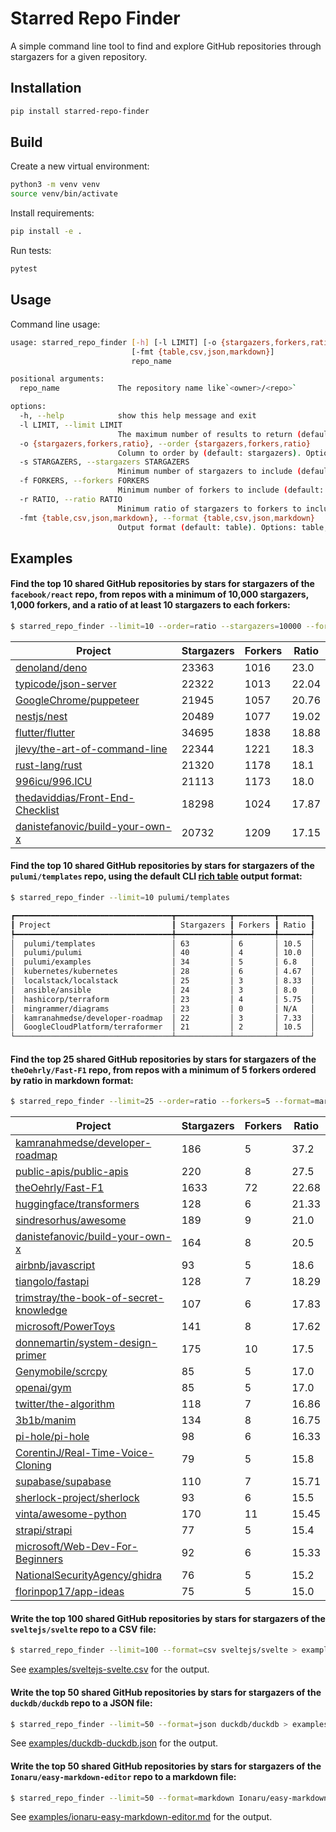 # Starred Repo Finder

A simple command line tool to find and explore GitHub repositories through stargazers for a given repository.

## Installation

```bash
pip install starred-repo-finder
```

## Build

Create a new virtual environment:

```bash
python3 -m venv venv
source venv/bin/activate
```

Install requirements:

```bash
pip install -e .
```

Run tests:

```bash
pytest
```

## Usage

Command line usage:

```bash
usage: starred_repo_finder [-h] [-l LIMIT] [-o {stargazers,forkers,ratio}] [-s STARGAZERS] [-f FORKERS] [-r RATIO]
                           [-fmt {table,csv,json,markdown}]
                           repo_name

positional arguments:
  repo_name             The repository name like`<owner>/<repo>`

options:
  -h, --help            show this help message and exit
  -l LIMIT, --limit LIMIT
                        The maximum number of results to return (default: 100)
  -o {stargazers,forkers,ratio}, --order {stargazers,forkers,ratio}
                        Column to order by (default: stargazers). Options: stargazers, forkers, ratio
  -s STARGAZERS, --stargazers STARGAZERS
                        Minimum number of stargazers to include (default: None)
  -f FORKERS, --forkers FORKERS
                        Minimum number of forkers to include (default: None)
  -r RATIO, --ratio RATIO
                        Minimum ratio of stargazers to forkers to include (default: None)
  -fmt {table,csv,json,markdown}, --format {table,csv,json,markdown}
                        Output format (default: table). Options: table, csv, json, markdown
```

## Examples

#### Find the top 10 shared GitHub repositories by stars for stargazers of the `facebook/react` repo, from repos with a minimum of 10,000 stargazers, 1,000 forkers, and a ratio of at least 10 stargazers to each forkers:

```bash
$ starred_repo_finder --limit=10 --order=ratio --stargazers=10000 --forkers=1000 --ratio=10 --format=markdown facebook/react
```

| Project | Stargazers | Forkers | Ratio |
|---|---|---|---|
| [denoland/deno](https://github.com/denoland/deno) | 23363 | 1016 | 23.0 |
| [typicode/json-server](https://github.com/typicode/json-server) | 22322 | 1013 | 22.04 |
| [GoogleChrome/puppeteer](https://github.com/GoogleChrome/puppeteer) | 21945 | 1057 | 20.76 |
| [nestjs/nest](https://github.com/nestjs/nest) | 20489 | 1077 | 19.02 |
| [flutter/flutter](https://github.com/flutter/flutter) | 34695 | 1838 | 18.88 |
| [jlevy/the-art-of-command-line](https://github.com/jlevy/the-art-of-command-line) | 22344 | 1221 | 18.3 |
| [rust-lang/rust](https://github.com/rust-lang/rust) | 21320 | 1178 | 18.1 |
| [996icu/996.ICU](https://github.com/996icu/996.ICU) | 21113 | 1173 | 18.0 |
| [thedaviddias/Front-End-Checklist](https://github.com/thedaviddias/Front-End-Checklist) | 18298 | 1024 | 17.87 |
| [danistefanovic/build-your-own-x](https://github.com/danistefanovic/build-your-own-x) | 20732 | 1209 | 17.15 |

#### Find the top 10 shared GitHub repositories by stars for stargazers of the `pulumi/templates` repo, using the default CLI [rich table](https://rich.readthedocs.io/en/stable/tables.html) output format:

```bash
$ starred_repo_finder --limit=10 pulumi/templates

┏━━━━━━━━━━━━━━━━━━━━━━━━━━━━━━━━━━━┳━━━━━━━━━━━━┳━━━━━━━━━┳━━━━━━━┓
┃ Project                           ┃ Stargazers ┃ Forkers ┃ Ratio ┃
┡━━━━━━━━━━━━━━━━━━━━━━━━━━━━━━━━━━━╇━━━━━━━━━━━━╇━━━━━━━━━╇━━━━━━━┩
│  pulumi/templates                 │ 63         │ 6       │ 10.5  │
│  pulumi/pulumi                    │ 40         │ 4       │ 10.0  │
│  pulumi/examples                  │ 34         │ 5       │ 6.8   │
│  kubernetes/kubernetes            │ 28         │ 6       │ 4.67  │
│  localstack/localstack            │ 25         │ 3       │ 8.33  │
│  ansible/ansible                  │ 24         │ 3       │ 8.0   │
│  hashicorp/terraform              │ 23         │ 4       │ 5.75  │
│  mingrammer/diagrams              │ 23         │ 0       │ N/A   │
│  kamranahmedse/developer-roadmap  │ 22         │ 3       │ 7.33  │
│  GoogleCloudPlatform/terraformer  │ 21         │ 2       │ 10.5  │
└───────────────────────────────────┴────────────┴─────────┴───────┘
```

#### Find the top 25 shared GitHub repositories by stars for stargazers of the `theOehrly/Fast-F1` repo, from repos with a minimum of 5 forkers ordered by ratio in markdown format:

```bash
$ starred_repo_finder --limit=25 --order=ratio --forkers=5 --format=markdown theOehrly/Fast-F1
```

| Project | Stargazers | Forkers | Ratio |
|---|---|---|---|
| [kamranahmedse/developer-roadmap](https://github.com/kamranahmedse/developer-roadmap) | 186 | 5 | 37.2 |
| [public-apis/public-apis](https://github.com/public-apis/public-apis) | 220 | 8 | 27.5 |
| [theOehrly/Fast-F1](https://github.com/theOehrly/Fast-F1) | 1633 | 72 | 22.68 |
| [huggingface/transformers](https://github.com/huggingface/transformers) | 128 | 6 | 21.33 |
| [sindresorhus/awesome](https://github.com/sindresorhus/awesome) | 189 | 9 | 21.0 |
| [danistefanovic/build-your-own-x](https://github.com/danistefanovic/build-your-own-x) | 164 | 8 | 20.5 |
| [airbnb/javascript](https://github.com/airbnb/javascript) | 93 | 5 | 18.6 |
| [tiangolo/fastapi](https://github.com/tiangolo/fastapi) | 128 | 7 | 18.29 |
| [trimstray/the-book-of-secret-knowledge](https://github.com/trimstray/the-book-of-secret-knowledge) | 107 | 6 | 17.83 |
| [microsoft/PowerToys](https://github.com/microsoft/PowerToys) | 141 | 8 | 17.62 |
| [donnemartin/system-design-primer](https://github.com/donnemartin/system-design-primer) | 175 | 10 | 17.5 |
| [Genymobile/scrcpy](https://github.com/Genymobile/scrcpy) | 85 | 5 | 17.0 |
| [openai/gym](https://github.com/openai/gym) | 85 | 5 | 17.0 |
| [twitter/the-algorithm](https://github.com/twitter/the-algorithm) | 118 | 7 | 16.86 |
| [3b1b/manim](https://github.com/3b1b/manim) | 134 | 8 | 16.75 |
| [pi-hole/pi-hole](https://github.com/pi-hole/pi-hole) | 98 | 6 | 16.33 |
| [CorentinJ/Real-Time-Voice-Cloning](https://github.com/CorentinJ/Real-Time-Voice-Cloning) | 79 | 5 | 15.8 |
| [supabase/supabase](https://github.com/supabase/supabase) | 110 | 7 | 15.71 |
| [sherlock-project/sherlock](https://github.com/sherlock-project/sherlock) | 93 | 6 | 15.5 |
| [vinta/awesome-python](https://github.com/vinta/awesome-python) | 170 | 11 | 15.45 |
| [strapi/strapi](https://github.com/strapi/strapi) | 77 | 5 | 15.4 |
| [microsoft/Web-Dev-For-Beginners](https://github.com/microsoft/Web-Dev-For-Beginners) | 92 | 6 | 15.33 |
| [NationalSecurityAgency/ghidra](https://github.com/NationalSecurityAgency/ghidra) | 76 | 5 | 15.2 |
| [florinpop17/app-ideas](https://github.com/florinpop17/app-ideas) | 75 | 5 | 15.0 |

#### Write the top 100 shared GitHub repositories by stars for stargazers of the `sveltejs/svelte` repo to a CSV file:

```bash
$ starred_repo_finder --limit=100 --format=csv sveltejs/svelte > examples/sveltejs-svelte.csv
```

See [examples/sveltejs-svelte.csv](examples/sveltejs-svelte.csv) for the output.

#### Write the top 50 shared GitHub repositories by stars for stargazers of the `duckdb/duckdb` repo to a JSON file:

```bash
$ starred_repo_finder --limit=50 --format=json duckdb/duckdb > examples/duckdb-duckdb.json
```

See [examples/duckdb-duckdb.json](examples/duckdb-duckdb.json) for the output.

#### Write the top 50 shared GitHub repositories by stars for stargazers of the `Ionaru/easy-markdown-editor` repo to a markdown file:

```bash
$ starred_repo_finder --limit=50 --format=markdown Ionaru/easy-markdown-editor > examples/ionaru-easy-markdown-editor.md
```

See [examples/ionaru-easy-markdown-editor.md](examples/ionaru-easy-markdown-editor.md) for the output.
